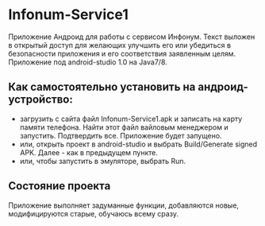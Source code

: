 # Infonum-Service1
Приложение Андроид для работы с сервисом Инфонум. 
Текст выложен в открытый доступ для желающих улучшить его или убедиться в безопасности приложения и его соответствия заявленным целям.
Приложение под android-studio 1.0 на Java7/8.

## Как самостоятельно установить на андроид-устройство:
- загрузить с сайта файл Infonum-Service1.apk и записать на карту памяти телефона. Найти этот файл вайловым менеджером и запустить. Подтвердить все.
      Приложение будет запущено.
- или, открыть проект в android-studio и выбрать Build/Generate signed APK. Далее - как в предыдущем пункте.
- или, чтобы запустить в эмуляторе, выбрать Run.

## Состояние проекта
Приложение выполняет задуманные функции, добавляются новые, модифицируются старые, обучаюсь всему сразу.
